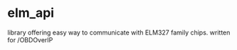 # elm_api

library offering easy way to communicate with ELM327 family chips. written for /OBDOverIP
